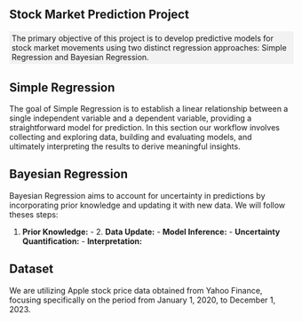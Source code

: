 ## Stock Market Prediction Project
<div style="width: 100%; padding: 0.3em; background-color: #F2F2F2; margin-top: 0.3em;">
The primary objective of this project is to develop predictive models for stock market movements using two distinct regression approaches: Simple Regression and Bayesian Regression.
</div>
    
## Simple Regression
The goal of Simple Regression is to establish a linear relationship between a single independent variable and a dependent variable, providing a straightforward model for prediction. In this section our workflow involves collecting and exploring data, building and evaluating models, and ultimately interpreting the results to derive meaningful insights.

## Bayesian Regression
Bayesian Regression aims to account for uncertainty in predictions by incorporating prior knowledge and updating it with new data. We will follow theses steps:

1. **Prior Knowledge:**  - 2. **Data Update:**  - **Model Inference:** - **Uncertainty Quantification:** - **Interpretation:**

## Dataset
We are utilizing Apple stock price data obtained from Yahoo Finance, focusing specifically on the period from January 1, 2020, to December 1, 2023.
